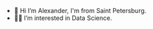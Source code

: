 - 👋 Hi I’m Alexander, I'm from Saint Petersburg.
- 👀🌱 I’m interested in Data Science.


<!---
Kuaranir/Kuaranir is a ✨ special ✨ repository because its `README.md` (this file) appears on your GitHub profile.
You can click the Preview link to take a look at your changes.
--->
